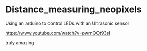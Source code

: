 # Distance_measuring_neopixels
Using an arduino to control LEDs with an Ultrasonic sensor 

https://www.youtube.com/watch?v=pwrnQOt93sI

truly amazing 
